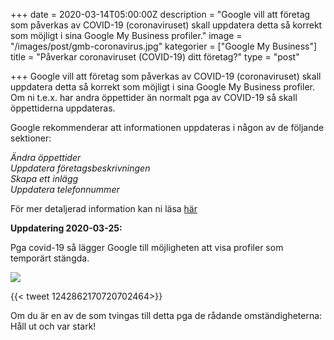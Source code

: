+++
date = 2020-03-14T05:00:00Z
description = "Google vill att företag som påverkas av COVID-19 (coronaviruset) skall uppdatera detta så korrekt som möjligt i sina Google My Business profiler."
image = "/images/post/gmb-coronavirus.jpg"
kategorier = ["Google My Business"]
title = "Påverkar coronaviruset (COVID-19) ditt företag?"
type = "post"

+++
Google vill att företag som påverkas av COVID-19 (coronaviruset) skall uppdatera detta så korrekt som möjligt i sina Google My Business profiler. Om ni t.e.x. har andra öppettider än normalt pga av COVID-19 så skall öppettiderna uppdateras.

Google rekommenderar att informationen uppdateras i någon av de följande sektioner:

_Ändra öppettider  
Uppdatera företagsbeskrivningen  
Skapa ett inlägg  
Uppdatera telefonnummer_

För mer detaljerad information kan ni läsa [här](https://support.google.com/business/answer/9773423?p=covid_19)

**Uppdatering 2020-03-25:**

Pga covid-19 så lägger Google till möjligheten att visa profiler som temporärt stängda. 

![](/images/mark-som-tillfalligt-stangt.png)

{{< tweet 1242862170720702464>}}

Om du är en av de som tvingas till detta pga de rådande omständigheterna: Håll ut och var stark! 